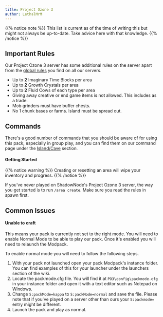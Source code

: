 ```yaml
---
title: Project Ozone 3
author: LethalMrM
---
```


{{% notice note %}}
This list is current as of the time of writing this but might not always be up-to-date. Take advice here with that knowledge.
{{% /notice %}}

## Important Rules

Our Project Ozone 3 server has some additional rules on the server apart from the [global rules](/rules) you find on all our servers.

* Up to **2** Imaginary Time Blocks per area
* Up to **2** Growth Crystals per area
* Up to **2** Fluid Cows of each type per area
* Giving away creative or end game items is not allowed. This includes as a trade.
* Mob grinders must have buffer chests.
* No 1 chunk bases or farms. Island must be spread out.

## Commands

There's a good number of commands that you should be aware of for using this pack, especially in group play, and you can find them on our command page under the [Island/Cave](/home/commands/#islandcave-area) section. 

#### Getting Started

{{% notice warning %}}
Creating or resetting an area will wipe your inventory and progress.
{{% /notice %}}

If you've never played on ShadowNode's Project Ozone 3 server, the way you get started is to run `/area create`. Make sure you read the rules in spawn first.

## Common Issues

#### Unable to craft

This means your pack is currently not set to the right mode. You will need to enable Normal Mode to be able to play our pack. Once it's enabled you will need to relaunch the Modpack.

To enable normal mode you will need to follow the following steps.

1. With your pack not launched open your pack Modpack's  instance folder. You can find examples of this for your launcher under the launchers section of the wiki.
2. Locate the packmode.cfg file. You will find it at `PO3\config\packmode.cfg` in your instance folder and open it with a text editor such as Notepad on Windows.
3. Change `S:packMode=kappa` to `S:packMode=normal` and save the file. Please note that if you've played on a server other than ours your `S:packmode=` entry might be different.
4. Launch the pack and play as normal.